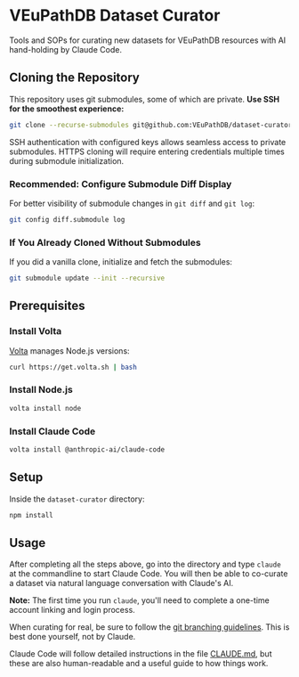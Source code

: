 # VEuPathDB Dataset Curator

Tools and SOPs for curating new datasets for VEuPathDB resources with AI hand-holding by Claude Code.

## Cloning the Repository

This repository uses git submodules, some of which are private. **Use SSH for the smoothest experience:**

```bash
git clone --recurse-submodules git@github.com:VEuPathDB/dataset-curator.git
```

SSH authentication with configured keys allows seamless access to private submodules. HTTPS cloning will require entering credentials multiple times during submodule initialization.

### Recommended: Configure Submodule Diff Display

For better visibility of submodule changes in `git diff` and `git log`:

```bash
git config diff.submodule log
```

### If You Already Cloned Without Submodules

If you did a vanilla clone, initialize and fetch the submodules:

```bash
git submodule update --init --recursive
```

## Prerequisites

### Install Volta

[Volta](https://volta.sh/) manages Node.js versions:

```bash
curl https://get.volta.sh | bash
```

### Install Node.js

```bash
volta install node
```

### Install Claude Code

```bash
volta install @anthropic-ai/claude-code
```

## Setup

Inside the `dataset-curator` directory:

```bash
npm install
```

## Usage

After completing all the steps above, go into the directory and type
`claude` at the commandline to start Claude Code. You will then be able to
co-curate a dataset via natural language conversation with Claude's AI.

**Note:** The first time you run `claude`, you'll need to complete a one-time account linking and login process.

When curating for real, be sure to follow the [git branching guidelines](docs/curator-branching.md).
This is best done yourself, not by Claude.

Claude Code will follow detailed instructions in the file
[CLAUDE.md](./CLAUDE.md), but these are also human-readable and a
useful guide to how things work.

